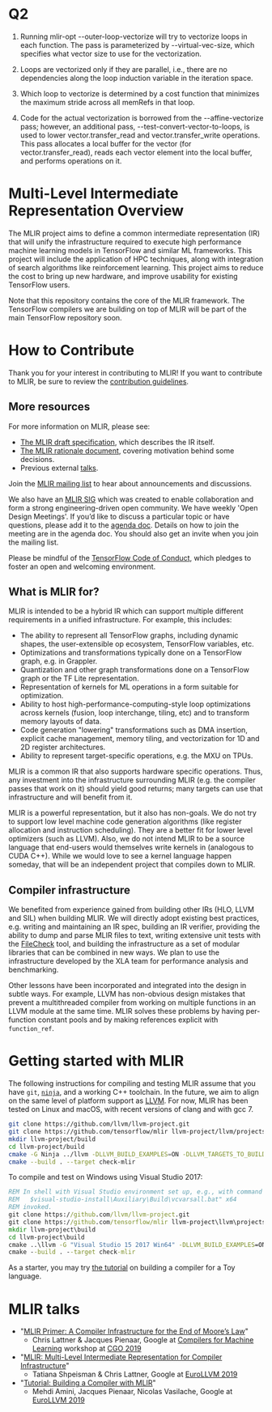 # Q2

1. Running mlir-opt --outer-loop-vectorize will try to vectorize loops in each function. The pass is parameterized by --virtual-vec-size, which specifies what vector size to use for the vectorization.

2. Loops are vectorized only if they are parallel, i.e., there are no dependencies along the loop induction variable in the iteration space.

3. Which loop to vectorize is determined by a cost function that minimizes the maximum stride across all memRefs in that loop.

4. Code for the actual vectorization is borrowed from the --affine-vectorize pass; however, an additional pass, --test-convert-vector-to-loops, is used to lower vector.transfer_read and vector.transfer_write operations. 
This pass allocates a local buffer for the vector (for vector.transfer_read), reads each vector element into the local buffer, and performs operations on it.



# Multi-Level Intermediate Representation Overview

The MLIR project aims to define a common intermediate representation (IR) that
will unify the infrastructure required to execute high performance machine
learning models in TensorFlow and similar ML frameworks. This project will
include the application of HPC techniques, along with integration of search
algorithms like reinforcement learning. This project aims to reduce the cost to
bring up new hardware, and improve usability for existing TensorFlow users.

Note that this repository contains the core of the MLIR framework. The
TensorFlow compilers we are building on top of MLIR will be part of the
main TensorFlow repository soon.

# How to Contribute

Thank you for your interest in contributing to MLIR! If you want to contribute
to MLIR, be sure to review the [contribution guidelines](CONTRIBUTING.md).

## More resources

For more information on MLIR, please see:

*   [The MLIR draft specification](g3doc/LangRef.md), which describes the IR
    itself.
*   [The MLIR rationale document](g3doc/Rationale.md), covering motivation
    behind some decisions.
*   Previous external [talks](#mlir-talks).

Join the [MLIR mailing list](https://groups.google.com/a/tensorflow.org/forum/#!forum/mlir)
to hear about announcements and discussions.

We also have an [MLIR SIG](https://github.com/tensorflow/community/blob/master/sigs/mlir/CHARTER.md)
which was created to enable collaboration and form a strong
engineering-driven open community. We have weekly 'Open Design Meetings'. If you’d like
to discuss a particular topic or have questions, please add it to the [agenda doc](https://docs.google.com/document/d/1y_9f1AbfgcoVdJh4_aM6-BaSHvrHl8zuA5G4jv_94K8/edit#).
Details on how to join the meeting are in the agenda doc. You
should also get an invite when you join the mailing list.

Please be mindful of the [TensorFlow Code of Conduct](https://github.com/tensorflow/tensorflow/blob/master/CODE_OF_CONDUCT.md),
which pledges to foster an open and welcoming environment.

## What is MLIR for?

MLIR is intended to be a hybrid IR which can support multiple different
requirements in a unified infrastructure. For example, this includes:

*   The ability to represent all TensorFlow graphs, including dynamic shapes,
    the user-extensible op ecosystem, TensorFlow variables, etc.
*   Optimizations and transformations typically done on a TensorFlow graph, e.g.
    in Grappler.
*   Quantization and other graph transformations done on a TensorFlow graph or
    the TF Lite representation.
*   Representation of kernels for ML operations in a form suitable for
    optimization.
*   Ability to host high-performance-computing-style loop optimizations across
    kernels (fusion, loop interchange, tiling, etc) and to transform memory
    layouts of data.
*   Code generation "lowering" transformations such as DMA insertion, explicit
    cache management, memory tiling, and vectorization for 1D and 2D register
    architectures.
*   Ability to represent target-specific operations, e.g. the MXU on TPUs.

MLIR is a common IR that also supports hardware specific operations. Thus,
any investment into the infrastructure surrounding MLIR (e.g. the compiler
passes that work on it) should yield good returns; many targets can use that
infrastructure and will benefit from it.

MLIR is a powerful representation, but it also has non-goals. We do not try to
support low level machine code generation algorithms (like register allocation
and instruction scheduling). They are a better fit for lower level optimizers
(such as LLVM). Also, we do not intend MLIR to be a source language that
end-users would themselves write kernels in (analogous to CUDA C++). While we
would love to see a kernel language happen someday, that will be an independent
project that compiles down to MLIR.

## Compiler infrastructure

We benefited from experience gained from building other IRs (HLO, LLVM and SIL)
when building MLIR. We will directly adopt existing best practices, e.g. writing
and maintaining an IR spec, building an IR verifier, providing the ability to
dump and parse MLIR files to text, writing extensive unit tests with the
[FileCheck](https://llvm.org/docs/CommandGuide/FileCheck.html) tool, and
building the infrastructure as a set of modular libraries that can be combined
in new ways. We plan to use the infrastructure developed by the XLA team for
performance analysis and benchmarking.

Other lessons have been incorporated and integrated into the design in subtle
ways. For example, LLVM has non-obvious design mistakes that prevent a
multithreaded compiler from working on multiple functions in an LLVM module at
the same time. MLIR solves these problems by having per-function constant pools
and by making references explicit with `function_ref`.

# Getting started with MLIR

The following instructions for compiling and testing MLIR assume that you have
`git`, [`ninja`](https://ninja-build.org/), and a working C++ toolchain. In the
future, we aim to align on the same level of platform support as
[LLVM](https://llvm.org/docs/GettingStarted.html#requirements). For now, MLIR
has been tested on Linux and macOS, with recent versions of clang and with
gcc 7.

```sh
git clone https://github.com/llvm/llvm-project.git
git clone https://github.com/tensorflow/mlir llvm-project/llvm/projects/mlir
mkdir llvm-project/build
cd llvm-project/build
cmake -G Ninja ../llvm -DLLVM_BUILD_EXAMPLES=ON -DLLVM_TARGETS_TO_BUILD="host"
cmake --build . --target check-mlir
```

To compile and test on Windows using Visual Studio 2017:

```bat
REM In shell with Visual Studio environment set up, e.g., with command such as
REM   $visual-studio-install\Auxiliary\Build\vcvarsall.bat" x64
REM invoked.
git clone https://github.com/llvm/llvm-project.git
git clone https://github.com/tensorflow/mlir llvm-project\llvm\projects\mlir
mkdir llvm-project\build
cd llvm-project\build
cmake ..\llvm -G "Visual Studio 15 2017 Win64" -DLLVM_BUILD_EXAMPLES=ON -DLLVM_TARGETS_TO_BUILD="host" -DCMAKE_BUILD_TYPE=Release -Thost=x64
cmake --build . --target check-mlir
```

As a starter, you may try [the tutorial](g3doc/Tutorials/Toy/Ch-1.md) on
building a compiler for a Toy language.

# MLIR talks

* "[MLIR Primer: A Compiler Infrastructure for the End of Moore’s Law](https://ai.google/research/pubs/pub48035.pdf)"
  * Chris Lattner & Jacques Pienaar, Google at
    [Compilers for Machine Learning](https://www.c4ml.org/) workshop at
    [CGO 2019](http://cgo.org/cgo2019/)
* "[MLIR: Multi-Level Intermediate Representation for Compiler
    Infrastructure](https://llvm.org/devmtg/2019-04/talks.html#Keynote_1)"
  * Tatiana Shpeisman & Chris Lattner, Google at
    [EuroLLVM 2019](https://llvm.org/devmtg/2019-04)
* "[Tutorial: Building a Compiler with MLIR](https://llvm.org/devmtg/2019-04/talks.html#Tutorial_1)"
  * Mehdi Amini, Jacques Pienaar, Nicolas Vasilache, Google at
    [EuroLLVM 2019](https://llvm.org/devmtg/2019-04)
